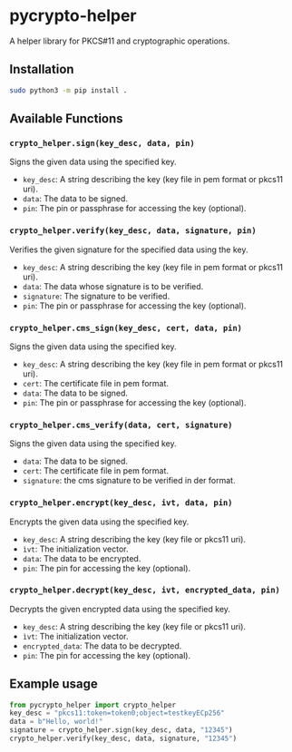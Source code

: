 # pycrypto-helper

A helper library for PKCS#11 and cryptographic operations.

## Installation

```bash
sudo python3 -m pip install .
```

## Available Functions

### `crypto_helper.sign(key_desc, data, pin)`

Signs the given data using the specified key.

- `key_desc`: A string describing the key (key file in pem format or pkcs11 uri).
- `data`: The data to be signed.
- `pin`: The pin or passphrase for accessing the key (optional).

### `crypto_helper.verify(key_desc, data, signature, pin)`

Verifies the given signature for the specified data using the key.

- `key_desc`: A string describing the key (key file in pem format or pkcs11 uri).
- `data`: The data whose signature is to be verified.
- `signature`: The signature to be verified.
- `pin`: The pin or passphrase for accessing the key (optional).

### `crypto_helper.cms_sign(key_desc, cert, data, pin)`

Signs the given data using the specified key.

- `key_desc`: A string describing the key (key file in pem format or pkcs11 uri).
- `cert`: The certificate file in pem format.
- `data`: The data to be signed.
- `pin`: The pin or passphrase for accessing the key (optional).

### `crypto_helper.cms_verify(data, cert, signature)`

Signs the given data using the specified key.

- `data`: The data to be signed.
- `cert`: The certificate file in pem format.
- `signature`: the cms signature to be verified in der format.

### `crypto_helper.encrypt(key_desc, ivt, data, pin)`

Encrypts the given data using the specified key.

- `key_desc`: A string describing the key (key file or pkcs11 uri).
- `ìvt`: The initialization vector.
- `data`: The data to be encrypted.
- `pin`: The pin for accessing the key (optional).

### `crypto_helper.decrypt(key_desc, ivt, encrypted_data, pin)`

Decrypts the given encrypted data using the specified key.

- `key_desc`: A string describing the key (key file or pkcs11 uri).
- `ìvt`: The initialization vector.
- `encrypted_data`: The data to be decrypted.
- `pin`: The pin for accessing the key (optional).

## Example usage

```python
from pycrypto_helper import crypto_helper
key_desc = "pkcs11:token=token0;object=testkeyECp256"
data = b"Hello, world!"
signature = crypto_helper.sign(key_desc, data, "12345")
crypto_helper.verify(key_desc, data, signature, "12345")
```

